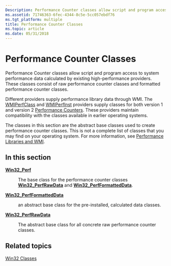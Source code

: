 ```yaml
---
Description: Performance Counter classes allow script and program access to system performance data calculated by existing high-performance providers.
ms.assetid: 71746363-6fec-4344-8c5e-5cc057ebdf76
ms.tgt_platform: multiple
title: Performance Counter Classes
ms.topic: article
ms.date: 05/31/2018
---
```


# Performance Counter Classes

Performance Counter classes allow script and program access to system performance data calculated by existing high-performance providers. These classes consist of raw performance counter classes and formatted performance counter classes.

Different providers supply performance library data through WMI. The [WMIPerfClass](https://docs.microsoft.com/windows/desktop/WmiSdk/wmiperfclass-provider) and [WMIPerfInst](https://docs.microsoft.com/windows/desktop/WmiSdk/wmiperfinst-provider) providers supply classes for both version 1 and version 2 [Performance Counters](https://docs.microsoft.com/windows/desktop/PerfCtrs/performance-counters-portal). These providers maintain compatibility with the classes available in earlier operating systems.

The classes in this section are the abstract base classes used to create performance counter classes. This is not a complete list of classes that you may find on your operating system. For more information, see [Performance Libraries and WMI](https://docs.microsoft.com/windows/desktop/WmiSdk/performance-libraries-and-wmi).

## In this section

<dl> <dt>

[**Win32\_Perf**](win32-perf.md)
</dt> <dd>

The base class for the performance counter classes [**Win32\_PerfRawData**](win32-perfrawdata.md) and [**Win32\_PerfFormattedData**](win32-perfformatteddata.md).

</dd> <dt>

[**Win32\_PerfFormattedData**](win32-perfformatteddata.md)
</dt> <dd>

an abstract base class for the pre-installed, calculated data classes.

</dd> <dt>

[**Win32\_PerfRawData**](win32-perfrawdata.md)
</dt> <dd>

The abstract base class for all concrete raw performance counter classes.

</dd> </dl>

## Related topics

<dl> <dt>

[Win32 Classes](win32-provider.md)
</dt> </dl>

 

 



